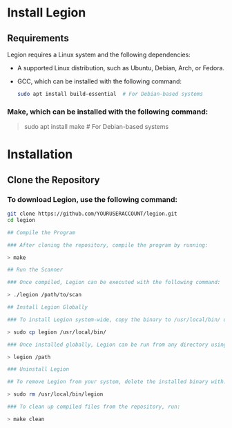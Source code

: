 
# Install Legion

## Requirements

Legion requires a Linux system and the following dependencies:

- A supported Linux distribution, such as Ubuntu, Debian, Arch, or Fedora.
- GCC, which can be installed with the following command:
  
  ```sh
  sudo apt install build-essential  # For Debian-based systems

### Make, which can be installed with the following command:

> sudo apt install make  # For Debian-based systems

# Installation

## Clone the Repository

### To download Legion, use the following command:
```sh 
git clone https://github.com/YOURUSERACCOUNT/legion.git
cd legion

## Compile the Program

### After cloning the repository, compile the program by running:

> make

## Run the Scanner

### Once compiled, Legion can be executed with the following command:

> ./legion /path/to/scan

## Install Legion Globally

### To install Legion system-wide, copy the binary to /usr/local/bin/ using:

> sudo cp legion /usr/local/bin/

### Once installed globally, Legion can be run from any directory using:

> legion /path

### Uninstall Legion

## To remove Legion from your system, delete the installed binary with:

> sudo rm /usr/local/bin/legion

### To clean up compiled files from the repository, run:

> make clean

